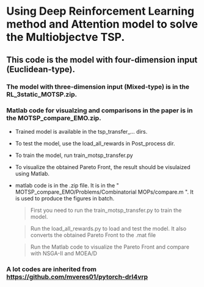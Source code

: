 # Using Deep Reinforcement Learning method and Attention model to solve the Multiobjectve TSP. 
## This code is the model with four-dimension input (Euclidean-type).
### The model with three-dimension input (Mixed-type) is in the RL_3static_MOTSP.zip.
### Matlab code for visualzing and comparisons in the paper is in the MOTSP_compare_EMO.zip.

+ Trained model is available in the tsp_transfer_... dirs.
+ To test the model, use the load_all_rewards in Post_process dir.
+ To train the model, run train_motsp_transfer.py
+ To visualize the obtained Pareto Front, the result should be visulaized using Matlab.
+ matlab code is in the .zip file. It is in the " MOTSP_compare_EMO/Problems/Combinatorial MOPs/compare.m ". It is used to produce the figures in batch. 
    
    > First you need to run the train_motsp_transfer.py to train the model. 
    
    > Run the load_all_rewards.py to load and test the model. It also converts the obtained Pareto Front to the .mat file
    
    > Run the Matlab code to visualize the Pareto Front and compare with NSGA-II and MOEA/D
    
    

### A lot codes are inherited from https://github.com/mveres01/pytorch-drl4vrp
